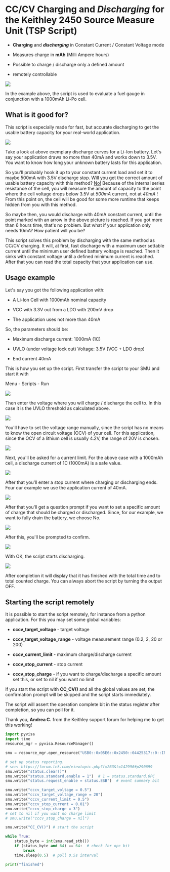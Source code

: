# CC/CV Charging and *Discharging* for the Keithley 2450 Source Measure Unit (TSP Script)

* **Charging** and ***discharging*** in Constant Current / Constant Voltage mode

* Measures charge in **mAh** (Milli Ampere hours)

* Possible to charge / discharge only a defined amount

* remotely controllable

![](doc\application.png)

In the example above, the script is used to evaluate a fuel gauge in conjunction with a 1000mAh Li-Po cell.

## What is it good for?

This script is especially made for fast, but accurate discharging to get the usable battery capacity for your real-world application.

![](doc\disc_curves.png)

Take a look at above exemplary discharge curves for a Li-Ion battery. Let's say your application draws no more than 40mA and works down to 3.5V. You want to know how long your unknown battery lasts for this application. 

So you'll probably hook it up to your constant current load and set it to maybe 500mA with 3.5V discharge stop. Will you get the correct amount of usable battery capacity with this method? <u>No!</u> Because of the internal series resistance of the cell, you will measure the amount of capacity to the point where the cell voltage drops below 3.5V at *500mA* current, not at *40mA* ! From this point on, the cell will be good for some more runtime that keeps hidden from you with this method.

So maybe then, you would discharge with 40mA constant current, until the point marked with an arrow in the above picture is reached. If you got more than 6 hours time, that's no problem. But what if your application only needs 10mA? How patient will you be?

This script solves this problem by discharging with the same method as CC/CV charging. It will, at first, fast discharge with a maximum user settable current until the minimum user defined battery voltage is reached. Then it sinks with constant voltage until a defined minimum current is reached. After that you can read the total capacity that your application can use.

## Usage example

Let's say you got the following application with:

* A Li-Ion Cell with 1000mAh nominal capacity

* VCC with 3.3V out from a LDO with 200mV drop

* The application uses not more than 40mA

So, the parameters should be:

* Maximum discharge current: 1000mA (1C)

* UVLO (under voltage lock out) Voltage: 3.5V (VCC + LDO drop)

* End current 40mA

This is how you set up the script. First transfer the script to your SMU and start it with

Menu - Scripts - Run

![](doc\run_script.png)

Then enter the voltage where you will charge / discharge the cell to. In this case it is the UVLO threshold as calculated above.

![](doc\target_voltage.png)

You'll have to set the voltage range manually, since the script has no means to know the open circuit voltage (OCV) of your cell. For this application, since the OCV of a lithium cell is usually 4.2V, the range of 20V is chosen.

![](doc\range.png) 

Next, you'll be asked for a current limit. For the above case with a 1000mAh cell, a discharge current of 1C (1000mA) is a safe value.

![](doc\curr_limit.png)

After that you'll enter a stop current where charging or discharging ends. Four our example we use the application current of 40mA.

![](doc\stop_curr.png)

After that you'll get a question prompt if you want to set a specific amount of charge that should be charged or discharged. Since, for our example, we want to fully drain the battery, we choose No.

![](doc\disc_liimit.png)

After this, you'll be prompted to confirm.

![](doc\confirm.png)

With OK, the script starts discharging. 

![](doc\run_abort.png)

After completion it will display that it has finished with the total time and to total counted charge. You can always abort the script by turning the output OFF.

## Starting the script remotely

It is possible to start the script remotely, for instance from a python application. For this you may set some global variables:

* **cccv_target_voltage** - target voltage

* **cccv_target_voltage_range** - voltage measurement range (0.2, 2, 20 or 200)

* **cccv_current_limit** - maximum charge/discharge current

* **cccv_stop_current** - stop current

* **cccv_stop_charge** - if you want to charge/discharge a specific amount set this, or set to nil if you want no limit

If you start the script with **CC_CV()** and all the global values are set, the confirmation prompt will be skipped and the script starts immediately.

The script will assert the operation complete bit in the status register after completion, so you can poll for it.

Thank you, **Andrea C.** from the Keithley support forum for helping me to get this working!

```python
import pyvisa
import time
resource_mgr = pyvisa.ResourceManager()

smu = resource_mgr.open_resource("USB0::0x05E6::0x2450::04425317::0::INSTR")

# set up status reporting.
# see: https://forum.tek.com/viewtopic.php?f=263&t=142996#p290699
smu.write("status.clear()")
smu.write("status.standard.enable = 1")  # 1 = status.standard.OPC
smu.write("status.request_enable = status.ESB")  # event summary bit

smu.write("cccv_target_voltage = 0.5")
smu.write("cccv_target_voltage_range = 20")
smu.write("cccv_current_limit = 0.5")
smu.write("cccv_stop_current = 0.01")
smu.write("cccv_stop_charge = 3")
# set to nil if you want no charge limit
# smu.write("cccv_stop_charge = nil")

smu.write("CC_CV()") # start the script

while True:
    status_byte = int(smu.read_stb())
    if (status_byte and 64) == 64:  # check for opc bit
        break
    time.sleep(0.5)  # poll 0.5s interval

print("finished")
```
